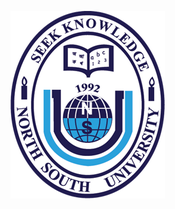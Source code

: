 
$~~~~~~~~~~~$![alt text](https://raw.githubusercontent.com/NSU-FA20-CSE299-2/Group05/main/Images/nsu%20logo.png?token=AKQK2LYBWWEZSDQJLB6JAEK7XNPOO)

